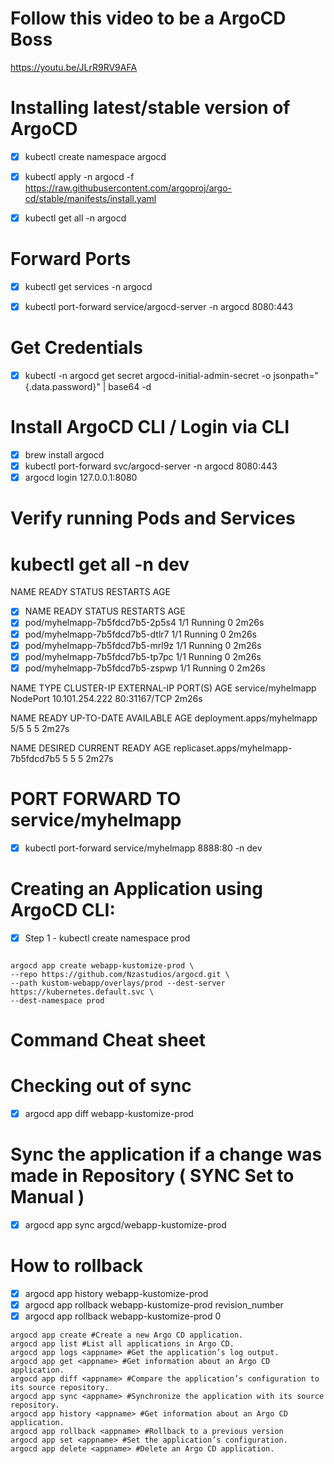

# Follow this video to be a ArgoCD Boss
https://youtu.be/JLrR9RV9AFA


# Installing latest/stable version of ArgoCD
- [x] kubectl create namespace argocd
- [x] kubectl apply -n argocd -f https://raw.githubusercontent.com/argoproj/argo-cd/stable/manifests/install.yaml

- [x] kubectl get all -n argocd

# Forward Ports
- [x] kubectl get services -n argocd
- [x] kubectl port-forward service/argocd-server -n argocd 8080:443


# Get Credentials
- [x] kubectl -n argocd get secret argocd-initial-admin-secret -o jsonpath="{.data.password}" | base64 -d


# Install ArgoCD CLI / Login via CLI
- [x] brew install argocd
- [x] kubectl port-forward svc/argocd-server -n argocd 8080:443
- [x] argocd login 127.0.0.1:8080

# Verify running Pods and Services

# kubectl get all -n dev
NAME                             READY   STATUS    RESTARTS   AGE
- [x] NAME                             READY   STATUS    RESTARTS   AGE
- [x] pod/myhelmapp-7b5fdcd7b5-2p5s4   1/1     Running   0          2m26s
- [x] pod/myhelmapp-7b5fdcd7b5-dtlr7   1/1     Running   0          2m26s
- [x] pod/myhelmapp-7b5fdcd7b5-mrl9z   1/1     Running   0          2m26s
- [x] pod/myhelmapp-7b5fdcd7b5-tp7pc   1/1     Running   0          2m26s
- [x] pod/myhelmapp-7b5fdcd7b5-zspwp   1/1     Running   0          2m26s

NAME                TYPE       CLUSTER-IP       EXTERNAL-IP   PORT(S)        AGE
service/myhelmapp   NodePort   10.101.254.222   <none>        80:31167/TCP   2m26s

NAME                        READY   UP-TO-DATE   AVAILABLE   AGE
deployment.apps/myhelmapp   5/5     5            5           2m27s

NAME                                   DESIRED   CURRENT   READY   AGE
replicaset.apps/myhelmapp-7b5fdcd7b5   5         5         5       2m27s

# PORT FORWARD TO service/myhelmapp
- [x] kubectl port-forward service/myhelmapp 8888:80 -n dev

# Creating an Application using ArgoCD CLI:
- [x] Step 1 - kubectl create namespace prod 
```

argocd app create webapp-kustomize-prod \
--repo https://github.com/Nzastudios/argocd.git \
--path kustom-webapp/overlays/prod --dest-server https://kubernetes.default.svc \
--dest-namespace prod
```

# Command Cheat sheet

# Checking out of sync
- [x] argocd app diff webapp-kustomize-prod

# Sync the application if a change was made in Repository ( SYNC Set to Manual )
- [x] argocd app sync argcd/webapp-kustomize-prod


# How to rollback
- [x] argocd app history webapp-kustomize-prod
- [x] argocd app rollback webapp-kustomize-prod revision_number
- [x] argocd app rollback webapp-kustomize-prod 0

```
argocd app create #Create a new Argo CD application.
argocd app list #List all applications in Argo CD.
argocd app logs <appname> #Get the application’s log output.
argocd app get <appname> #Get information about an Argo CD application.
argocd app diff <appname> #Compare the application’s configuration to its source repository.
argocd app sync <appname> #Synchronize the application with its source repository.
argocd app history <appname> #Get information about an Argo CD application.
argocd app rollback <appname> #Rollback to a previous version
argocd app set <appname> #Set the application’s configuration.
argocd app delete <appname> #Delete an Argo CD application.
```





